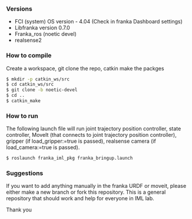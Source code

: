 ### Versions 

- FCI (system) OS version - 4.04 (Check in franka Dashboard settings) 
- Libfranka version 0.7.0 
- Franka_ros (noetic devel) 
- realsense2 

### How to compile 

Create a workspace, git clone the repo, catkin make the packges

```bash
$ mkdir -p catkin_ws/src
$ cd catkin_ws/src 
$ git clone -b noetic-devel 
$ cd ..
$ catkin_make 
```

### How to run 

The following launch file will run joint trajectory position controller, state controller, MoveIt (that connects to joint trajectory position controller), gripper (if load_gripper:=true is passed), realsense camera (if load_camera:=true is passed). 

```bash
$ roslaunch franka_iml_pkg franka_bringup.launch
```

### Suggestions

If you want to add anything manually in the franka URDF or moveit, please either make a new branch or fork this repository. 
This is a general repository that should work and help for everyone in IML lab. 

Thank you 






